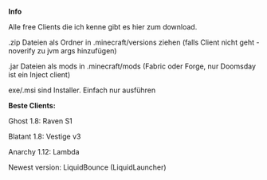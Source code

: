 **Info**

Alle free Clients die ich kenne gibt es hier zum download.

.zip Dateien als Ordner in .minecraft/versions ziehen (falls Client nicht geht -noverify zu jvm args hinzufügen)

.jar Dateien als mods in .minecraft/mods (Fabric oder Forge, nur Doomsday ist ein Inject client)

exe/.msi sind Installer. Einfach nur ausführen


**Beste Clients:**


Ghost 1.8: Raven S1

Blatant 1.8: Vestige v3

Anarchy 1.12: Lambda

Newest version: LiquidBounce (LiquidLauncher)
